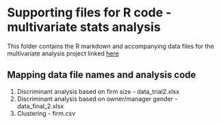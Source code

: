 # Supporting files for R code - multivariate stats analysis

This folder contains the R markdown and accompanying data files for the multivariate analysis project linked [here](https://drive.google.com/file/d/1gZVpRNA36Sg0At32N7hlkjSeezs09yeN/view?usp=sharing)

## Mapping data file names and analysis code

1. Discriminant analysis based on firm size - data_trial2.xlsx
2. Discriminant analysis based on owner/manager gender - data_final_2.xlsx
3. Clustering - firm.csv
